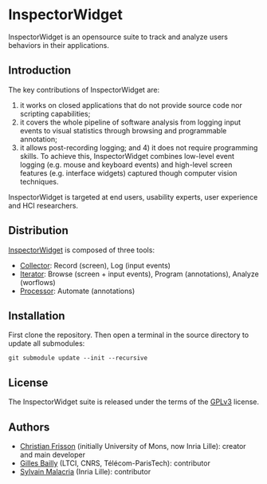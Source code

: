 # InspectorWidget

InspectorWidget is an opensource suite to track and analyze users behaviors in their applications. 

## Introduction

The key contributions of InspectorWidget are:
1) it works on closed applications that do not provide source code nor scripting capabilities; 
2) it covers the whole pipeline of software analysis from logging input events to visual statistics through browsing and programmable annotation; 
3) it allows post-recording logging; and 4) it does not require programming skills. To achieve this, InspectorWidget combines low-level event logging (e.g. mouse and keyboard events) and high-level screen features (e.g. interface widgets) captured though computer vision techniques. 

InspectorWidget is targeted at end users, usability experts, user experience and HCI researchers.

## Distribution

[InspectorWidget](https://github.com/ChristianFrisson/InspectorWidget) is composed of three tools:
- [Collector](https://github.com/ChristianFrisson/InspectorWidgetCollector): Record (screen), Log (input events) 
- [Iterator](https://github.com/ChristianFrisson/InspectorWidgetIterator): Browse (screen + input events), Program (annotations), Analyze (worflows)
- [Processor](https://github.com/ChristianFrisson/InspectorWidgetProcessor): Automate (annotations)

## Installation
First clone the repository.
Then open a terminal in the source directory to update all submodules:
```
git submodule update --init --recursive
```

## License

The InspectorWidget suite is released under the terms of the [GPLv3](http://www.gnu.org/licenses/gpl-3.0.html) license.

## Authors
 * [Christian Frisson](http://christian.frisson.re) (initially University of Mons, now Inria Lille): creator and main developer
 * [Gilles Bailly](http://www.gillesbailly.fr) (LTCI, CNRS, Télécom-ParisTech): contributor
 * [Sylvain Malacria](http://www.malacria.fr) (Inria Lille): contributor
